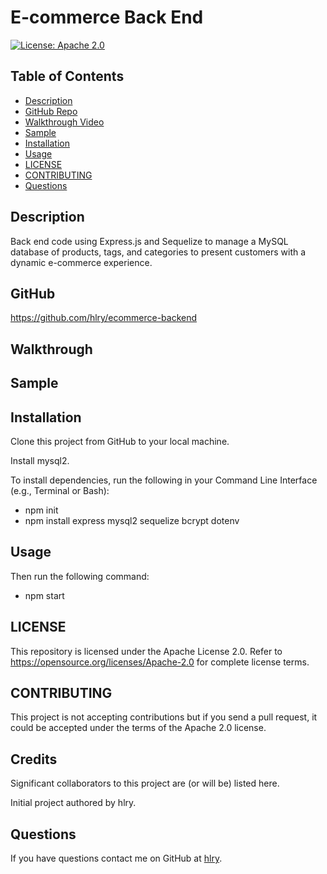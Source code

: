 # E-commerce Back End


[![License: Apache 2.0](https://img.shields.io/badge/License-Apache%202.0-blue.svg)](https://opensource.org/licenses/Apache-2.0)

## Table of Contents
* [Description](#Description)
* [GitHub Repo](#GitHub)
* [Walkthrough Video](#Walkthrough)
* [Sample](#Sample)
* [Installation](#Installation)
* [Usage](#Usage)
* [LICENSE](#LICENSE)
* [CONTRIBUTING](#CONTRIBUTING)
* [Questions](#Questions)

## Description
Back end code using Express.js and Sequelize to manage a MySQL database of products, tags, and categories to present customers with a dynamic e-commerce experience.

## GitHub
https://github.com/hlry/ecommerce-backend

## Walkthrough

## Sample


## Installation
Clone this project from GitHub to your local machine.

Install mysql2.

To install dependencies, run the following in your Command Line Interface (e.g., Terminal or Bash):
- npm init
- npm install express mysql2 sequelize bcrypt dotenv

## Usage
Then run the following command:
- npm start

## LICENSE
This repository is licensed under the Apache License 2.0.
Refer to https://opensource.org/licenses/Apache-2.0 for complete license terms.

## CONTRIBUTING
This project is not accepting contributions but if you send a pull request, it could be accepted under the terms of the Apache 2.0 license.

## Credits
Significant collaborators to this project are (or will be) listed here.

Initial project authored by hlry.

## Questions

If you have questions contact me on GitHub at [hlry](https://github.com/hlry).